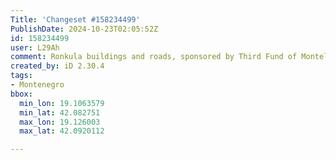 ```yaml
---
Title: 'Changeset #158234499'
PublishDate: 2024-10-23T02:05:52Z
id: 158234499
user: L29Ah
comment: Ronkula buildings and roads, sponsored by Third Fund of Montelibero
created_by: iD 2.30.4
tags:
- Montenegro
bbox:
  min_lon: 19.1063579
  min_lat: 42.082751
  max_lon: 19.126003
  max_lat: 42.0920112

---
```

